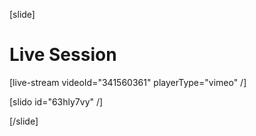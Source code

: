 [slide]
# Live Session

[live-stream videoId="341560361" playerType="vimeo" /]

[slido id="63hly7vy" /]

[/slide]